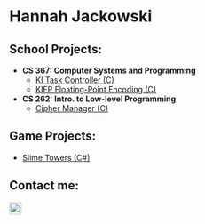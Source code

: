 <h1>Hannah Jackowski </h1>

<h2> School Projects: </h2>

- <b>CS 367: Computer Systems and Programming </b>
  - [KI Task Controller (C)](https://github.com/hannahjackowski/REPOURL)
  - [KIFP Floating-Point Encoding (C)](https://github.com/hannahjackowski/REPOURL)
- <b>CS 262: Intro. to Low-level Programming </b>
  - [Cipher Manager (C)](https://github.com/hannahjackowski/REPOURL)
  
<h2> Game Projects: </h2>

- [Slime Towers (C#)](https://github.com/hannahjackowski/REPOURL)

<h2> Contact me:</h2>

[<img align="left" alt="HannahJackowski | LinkedIn" width="22px" src="https://github.com/hannahjackowski/PLACEHOLDER" />][linkedin]

[linkedin]: https://linkedin.com/in/placeholder

